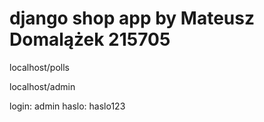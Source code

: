 # django shop app by Mateusz Domalążek 215705

localhost/polls

localhost/admin

login: admin
haslo: haslo123
